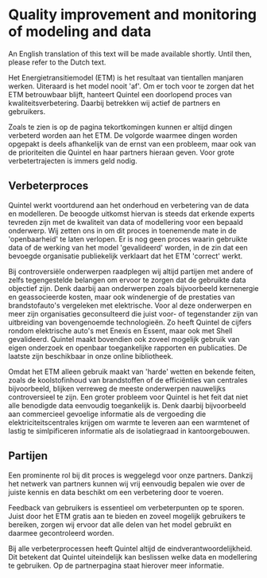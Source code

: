 # Quality improvement and monitoring of modeling and data

An English translation of this text will be made available shortly. Until then, please refer to the Dutch text.

Het Energietransitiemodel (ETM) is het resultaat van tientallen manjaren werken. Uiteraard is het model nooit 'af'. Om er toch voor te zorgen dat het ETM betrouwbaar blijft, hanteert Quintel een doorlopend proces van kwaliteitsverbetering. Daarbij betrekken wij actief de partners en gebruikers.

Zoals te zien is op de pagina tekortkomingen kunnen er altijd dingen verbeterd worden aan het ETM. De volgorde waarmee dingen worden opgepakt is deels afhankelijk van de ernst van een probleem, maar ook van de prioriteiten die Quintel en haar partners hieraan geven. Voor grote verbetertrajecten is immers geld nodig.


## Verbeterproces

Quintel werkt voortdurend aan het onderhoud en verbetering van de data en modelleren. De beoogde uitkomst hiervan is steeds dat erkende experts tevreden zijn met de kwaliteit van data of modellering voor een bepaald onderwerp. Wij zetten ons in om dit proces in toenemende mate in de 'openbaarheid' te laten verlopen. Er is nog geen proces waarin gebruikte data of de werking van het model 'gevalideerd' worden, in de zin dat een bevoegde organisatie publiekelijk verklaart dat het ETM 'correct' werkt.

Bij controversiële onderwerpen raadplegen wij altijd partijen met andere of zelfs tegengestelde belangen om ervoor te zorgen dat de gebruikte data objectief zijn. 
Denk daarbij aan onderwerpen zoals bijvoorbeeld kernenergie en geassocieerde kosten, maar ook windenergie of de prestaties van brandstofauto's vergeleken met elektrische. Voor al deze onderwerpen en meer zijn organisaties geconsulteerd die juist voor- of tegenstander zijn van uitbreiding van bovengenoemde technologieën. 
Zo heeft Quintel de cijfers rondom elektrische auto's met Enexis en Essent, maar ook met Shell gevalideerd. Quintel maakt bovendien ook zoveel mogelijk gebruik van eigen onderzoek en openbaar toegankelijke rapporten en publicaties. De laatste zijn beschikbaar in onze online bibliotheek.

Omdat het ETM alleen gebruik maakt van 'harde' wetten en bekende feiten, zoals de koolstofinhoud van brandstoffen of de efficiënties van centrales bijvoorbeeld, blijken verreweg de meeste onderwerpen nauwelijks controversieel te zijn. Een groter probleem voor Quintel is het feit dat niet alle benodigde data eenvoudig toegankelijk is. 
Denk daarbij bijvoorbeeld aan commercieel gevoelige informatie als de vergoeding die elektriciteitscentrales krijgen om warmte te leveren aan een warmtenet of lastig te simlpificeren informatie als de isolatiegraad in kantoorgebouwen.

## Partijen

Een prominente rol bij dit proces is weggelegd voor onze partners. Dankzij het netwerk van partners kunnen wij vrij eenvoudig bepalen wie over de juiste kennis en data beschikt om een verbetering door te voeren.

Feedback van gebruikers is essentieel om verbeterpunten op te sporen. Juist door het ETM gratis aan te bieden en zoveel mogelijk gebruikers te bereiken, zorgen wij ervoor dat alle delen van het model gebruikt en daarmee gecontroleerd worden.

Bij alle verbeterprocessen heeft Quintel altijd de eindverantwoordelijkheid. Dit betekent dat Quintel uiteindelijk kan beslissen welke data en modellering te gebruiken. Op de partnerpagina staat hierover meer informatie.